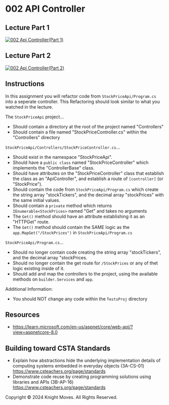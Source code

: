# 002 API Controller

## Lecture Part 1

[![002 Api Controller(Part 1)](https://img.youtube.com/vi/eyuybKCOQ08/0.jpg)](https://www.youtube.com/watch?v=eyuybKCOQ08)

## Lecture Part 2

[![002 Api Controller(Part 2)](https://img.youtube.com/vi/0XKP_jSklGA/0.jpg)](https://www.youtube.com/watch?v=0XKP_jSklGA)

## Instructions

In this assignment you will refactor code from `StockPriceApi/Program.cs` into a seperate controller. This Refactoring should look similar to what you watched in the lecture.

The `StockPriceApi` project...

- Should contain a directory at the root of the project named "Controllers"
- Should contain a file named "StockPriceController.cs" within the "Controllers" directory

`StockPriceApi/Controllers/StockPriceController.cs`...

- Should exist in the namespace "StockPriceApi".
- Should have a `public class` named "StockPriceController" which implements the "ControllerBase" class.
- Should have attributes on the "StockPriceController" class that establish the class as an "ApiController", and establish a route of `[controller]` (or "StockPrice").
- Should contain the code from `StockPriceApi/Program.cs` which create the string array "stockTickers", and the decimal array "stockPrices" with the same initial values.
- Should contain a `private` method which returns `IEnumerable<StockPrices>` named "Get" and takes no arguments
- The `Get()` method should have an attribute establishing it as an "HTTPGet" route.
- The `Get()` method should contain the SAME logic as the `app.MapGet("/StockPrices")` in `StockPriceApi/Program.cs`

`StockPriceApi/Program.cs`...

- Should no longer contain code creating the string array "stockTickers", and the decimal array "stockPrices.
- Should no longer contain the get route for `/StockPrices` or any of thet logic existing inside of it.
- Should add and map the controllers to the project, using the available methods on `builder.Services` and `app`.

Additional Information:

- You should NOT change any code within the `TestsProj` directory

## Resources

- https://learn.microsoft.com/en-us/aspnet/core/web-api/?view=aspnetcore-8.0

## Building toward CSTA Standards

- Explain how abstractions hide the underlying implementation details of computing systems embedded in everyday objects (3A-CS-01) https://www.csteachers.org/page/standards
- Demonstrate code reuse by creating programming solutions using libraries and APIs (3B-AP-16) https://www.csteachers.org/page/standards

Copyright &copy; 2024 Knight Moves. All Rights Reserved.
